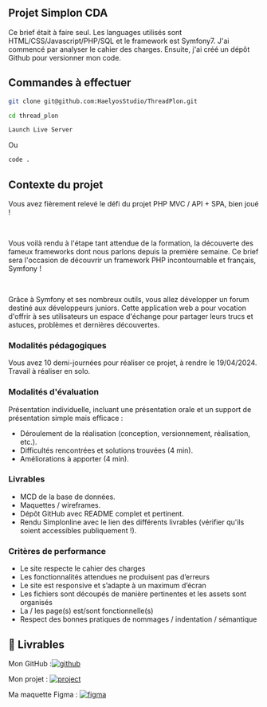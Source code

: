 
## Projet Simplon CDA

Ce brief était à faire seul.
Les languages utilisés sont HTML/CSS/Javascript/PHP/SQL et le framework est Symfony7. J'ai commencé par analyser le cahier des charges. Ensuite, j'ai créé un dépôt Github pour versionner mon code.
## Commandes à effectuer

```bash
git clone git@github.com:HaelyosStudio/ThreadPlon.git
```

```bash
cd thread_plon
```

```bash
Launch Live Server
```
Ou
```bash
code .
```
## Contexte du projet

Vous avez fièrement relevé le défi du projet PHP MVC / API + SPA, bien joué !

​

Vous voilà rendu à l'étape tant attendue de la formation, la découverte des fameux frameworks dont nous parlons depuis la première semaine. Ce brief sera l'occasion de découvrir un framework PHP incontournable et français, Symfony !

​

Grâce à Symfony et ses nombreux outils, vous allez développer un forum destiné aux développeurs juniors. Cette application web a pour vocation d'offrir à ses utilisateurs un espace d'échange pour partager leurs trucs et astuces, problèmes et dernières découvertes.
### Modalités pédagogiques

Vous avez 10 demi-journées pour réaliser ce projet, à rendre le 19/04/2024. Travail à réaliser en solo.
### Modalités d'évaluation

Présentation individuelle, incluant une présentation orale et un support de présentation simple mais efficace :

- Déroulement de la réalisation (conception, versionnement, réalisation, etc.).
- Difficultés rencontrées et solutions trouvées (4 min).
- Améliorations à apporter (4 min).
### Livrables

- MCD de la base de données.
- Maquettes / wireframes.
- Dépôt GitHub avec README complet et pertinent.
- Rendu Simplonline avec le lien des différents livrables (vérifier qu'ils soient accessibles publiquement !).
### Critères de performance

- Le site respecte le cahier des charges
- Les fonctionnalités attendues ne produisent pas d’erreurs
- Le site est responsive et s’adapte à un maximum d’écran
- Les fichiers sont découpés de manière pertinentes et les assets sont organisés
- La / les page(s) est/sont fonctionnelle(s)
- Respect des bonnes pratiques de nommages / indentation / sémantique

## 🔗 Livrables
Mon GitHub :[![github](https://img.shields.io/badge/GitHub-100000?style=for-the-badge&logo=github&logoColor=white)](https://github.com/HaelyosStudio)

Mon projet :
[![project](https://img.shields.io/badge/website-000000?style=for-the-badge&logo=About.me&logoColor=white)](https://github.com/HaelyosStudio/ThreadPlon)

Ma maquette Figma :
[![figma](https://img.shields.io/badge/Figma-F24E1E?style=for-the-badge&logo=figma&logoColor=white)](https://www.figma.com/file/Uy9LhhjqmRhrLozpfTc55P/Thread-Plon?type=design&node-id=0%3A1&mode=design&t=Xrhg82rYxyoRdtj9-1)

